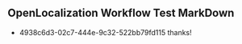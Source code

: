 ## OpenLocalization Workflow Test MarkDown
* 4938c6d3-02c7-444e-9c32-522bb79fd115 thanks!

<!--HONumber=Nov16_HO2-->


